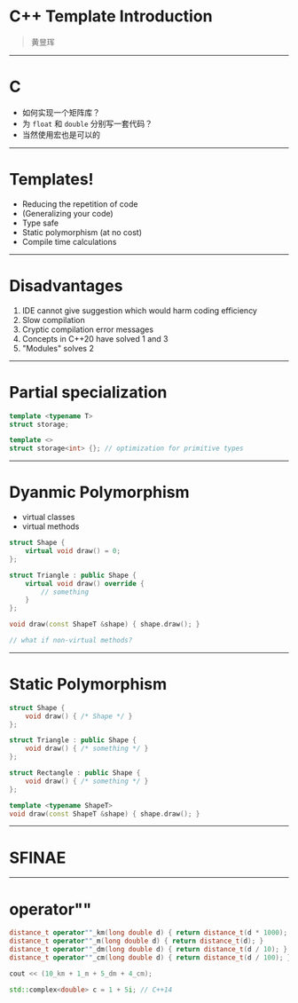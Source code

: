 # C++ Template Introduction
> 黄昱珲

---

# C

* 如何实现一个矩阵库？
* 为 `float` 和 `double` 分别写一套代码？
* 当然使用宏也是可以的

---

# Templates!

* Reducing the repetition of code
* (Generalizing your code)
* Type safe
* Static polymorphism (at no cost)
* Compile time calculations

---

# Disadvantages

1. IDE cannot give suggestion which would harm coding efficiency
2. Slow compilation
3. Cryptic compilation error messages
4. Concepts in C++20 have solved 1 and 3
5. "Modules" solves 2

---

# Partial specialization

```cpp
template <typename T>
struct storage;

template <>
struct storage<int> {}; // optimization for primitive types
```

---

# Dyanmic Polymorphism

* virtual classes
* virtual methods

```cpp
struct Shape {
    virtual void draw() = 0;
};

struct Triangle : public Shape {
    virtual void draw() override {
        // something
    }
};

void draw(const ShapeT &shape) { shape.draw(); }

// what if non-virtual methods?
```

---

# Static Polymorphism

```cpp
struct Shape {
	void draw() { /* Shape */ }
};

struct Triangle : public Shape {
	void draw() { /* something */ }
};

struct Rectangle : public Shape {
	void draw() { /* something */ }
};

template <typename ShapeT>
void draw(const ShapeT &shape) { shape.draw(); }
```

---

# SFINAE

---

# operator""

```cpp
distance_t operator""_km(long double d) { return distance_t(d * 1000); }
distance_t operator""_m(long double d) { return distance_t(d); }
distance_t operator""_dm(long double d) { return distance_t(d / 10); }
distance_t operator""_cm(long double d) { return distance_t(d / 100); }

cout << (10_km + 1_m + 5_dm + 4_cm);

std::complex<double> c = 1 + 5i; // C++14
```

